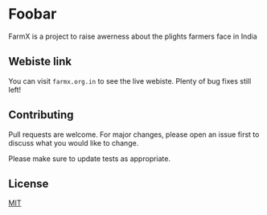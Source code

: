 # Foobar

FarmX is a project to raise awerness about the plights farmers face in India 

## Webiste link

You can visit ```farmx.org.in``` to see the live webiste. Plenty of bug fixes still left!

## Contributing
Pull requests are welcome. For major changes, please open an issue first to discuss what you would like to change.

Please make sure to update tests as appropriate.

## License
[MIT](https://choosealicense.com/licenses/mit/)
